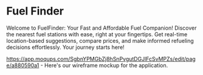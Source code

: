 # Fuel Finder
Welcome to FuelFinder: Your Fast and Affordable Fuel Companion! Discover the nearest fuel stations with ease, right at your fingertips. Get real-time location-based suggestions, compare prices, and make informed refueling decisions effortlessly. Your journey starts here!

https://app.moqups.com/SgbnYPMGbZj8hSnPvgutDGJlFcSvMPZs/edit/page/a880590a1 - Here's our wireframe mockup for the application.
